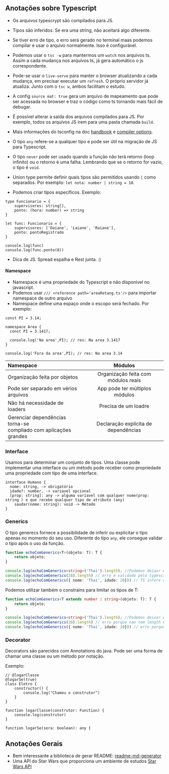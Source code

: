 ## Anotações sobre Typescript

- Os arquivos typescrypt são compilados para JS.
- Tipos são inferidos. Se era uma string, não aceitará algo diferente.
- Se tiver erro de tipo, o erro será gerado no terminal maas podemos compilar e usar o arquivo normalmente. Isso é configurável.
- Podemos usar o `tsc -w` para mantermos um `watch` nos arquivos ts. Assim a cada mudança nos arquivos ts, já gera automático o js correspondente.
- Pode-se usar o `live-serve` para manter o browser atualizando a cada mudança, em precisar executar um `refresh`. O próprio servidor já atualiza. Junto com o `tsc w`, ambos facilitam o estudo.

- A config `source mat: true` gera um arquivo de mapeamento que pode ser acessada no browser e traz o código como ts tornando mais fácil de debugar.
- É possível alterar a saída dos arquivos compilados para JS. Por exemplo, todos os arquivos JS irem para uma pasta chamada `build`.
- Mais informações do tsconfig na doc [handbook](https://www.typescriptlang.org/docs/handbook/tsconfig-json.html) e [compiler options](https://www.typescriptlang.org/docs/handbook/compiler-options.html).

- O tipo `any` refere-se a qualquer tipo e pode ser útil na migração de JS para Typescript.
- O tipo `never` pode ser usado quando a função não terá retorno (loop infinito) ou o retorno é uma falha. Lembrando que se o retorno for vazio, o tipo é `void`.
- Union type permite definir quais tipos são permitidos usando `|` como separados. Por exemplo: `let nota: number | string = 10`.
- Podemos criar tipos específicos. Exemplo: 
```
type Funcionario = {
    supervisores: string[],
    ponto: (hora: number) => string
}

let func: Funcionario = {
    supervisores: ['Daiane', 'Laiane', 'Raiane'],
    ponto: pontoRegistrado
}

console.log(func)
console.log(func.ponto(8))
```

- Dica de JS. Spread espalha e Rest junta. :)

#### Namespace

- Namespace é uma propriedade do Typescript e não disponível no javascript.
- Podemos usar `/// <reference path='areaRetang.ts'/>` para importar namespace de outro arquivo
- Namespace define uma espaço onde o escopo será fechado. Por exemplo:

```
const PI = 3.14;

namespace Area {
  const PI = 3.1417;

  console.log('Na area',PI); // res: Na area 3.1417
}

console.log('Fora da area',PI); // res: Na area 3.14
```

| Namespace      | Módulos      |
| :------------- | :----------: |
|  Organização feita por objetos | Organização feita com módulos reais |
| Pode ser separado em vérios arquivos | App pode ter múltiplos módulos |
| Não há necessidade de loaders| Precisa de um loadre|
| Gerenciar dependências torna-se <br/>compliado com aplicações grandes| Declaração explícita de dependências |

### Interface

Usamos para determinar um conjunto de tipos. Uma classe pode implementar uma interface ou um método pode receber como propriedade uma propriedade com tipo de uma interface.

````
interface Humano {
  nome: string, -> obrigatório
  idade?: number, -> variavel opcional
  [prop: string]: any -> alguma varíavel com qualquer nome(prop: string ) e que recebe qualquer tipo de atributo (any)
    saudar(nome: string): void -> Método
}
````
### Generics

O tipo generecs fornece a possibilidade de inferir ou explicitar o tipo apenas no momento do seu uso.
Diferente do tipo `any`, ele consegue validar o tipo após o uso da função.

```typescript
function echoComGenerics<T>(objeto: T): T {
    return objeto;
}

console.log(echoComGenerics<string>('Thai').length); //Podemos deiaxr explicito o tipo T na hora do uso
console.log(echoComGenerics(28).length) // erro é validado pelo typescript antes da execução
console.log(echoComGenerics({ nome: 'Thai', idade: 28})) // TS infere o tipo de T conforme o tipo do objeto passado para ele
````

Podemos utilizar também o constrains para limitar os tipos de T:

```typescript
function echoComGenerics<T extends number | string>(objeto: T): T {
    return objeto;
}

console.log(echoComGenerics<string>('Thai').length); //Podemos deixar explicito o tipo T na hora do uso
console.log(echoComGenerics(28).length) // erro porque nao tem length em number
console.log(echoComGenerics({ nome: 'Thai', idade: 28})) // erro porque nao é string ou number
```

### Decorator

Decorators são parecidos com Annotations do java. Pode ser uma forma de chamar uma classe ou um método por notação.

Exemplo:

```
// @logarClasse
@logarSe(true)
class Eletro {
    constructor() {
        console.log("Chamou o construtor")
    }
}

function logarClasse(construtor: Function) {
    console.log(construtor)
}

function logarSe(sera: boolean): any {
```

## Anotações Gerais
- Bem interessante a biblioteca de gerar README: [readme-md-generator](https://github.com/kefranabg/readme-md-generator)
- Uma API do Star Wars que proporciona um ambiente de estudos [Star Wars API](https://swapi.dev/)